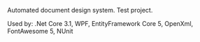Automated document design system. Test project.

Used by:
.Net Core 3.1,
WPF,
EntityFramework Core 5,
OpenXml,
FontAwesome 5,
NUnit
